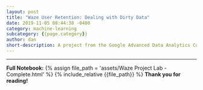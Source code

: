 ```yaml
---
layout: post
title: "Waze User Retention: Dealing with Dirty Data"
date: 2019-11-05 08:44:38 -0400
category: machine-learning
subcategory: {{page.category}}
author: dan
short-description: A project from the Google Advanced Data Analytics Course involving trying to make the best of a bad dataset.
---
```


-----
**Full Notebook:**
{% assign file_path = 'assets/Waze Project Lab - Complete.html' %}
{% include_relative {{file_path}} %}
**Thank you for reading!**